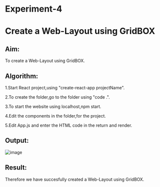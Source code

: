 # Experiment-4

# Create a Web-Layout using GridBOX

## Aim:
To create a Web-Layout using GridBOX.

## Algorithm:

1.Start React project,using "create-react-app projectName".

2.To create the folder,go to the folder using "code .".

3.To start the website using localhost,npm start.

4.Edit the components in the folder,for the project.

5.Edit App.js and enter the HTML code in the return and render.

## Output:

![image](https://github.com/SaiDarshan2003/Experimnt-4/assets/94692595/5aad1915-6b02-41d1-b919-9bf9549b13a3)


## Result:
Therefore we have succesfully created a Web-Layout using GridBOX.

